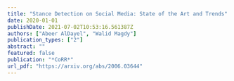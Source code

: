 ```yaml
---
title: "Stance Detection on Social Media: State of the Art and Trends"
date: 2020-01-01
publishDate: 2021-07-02T10:53:16.561387Z
authors: ["Abeer AlDayel", "Walid Magdy"]
publication_types: ["2"]
abstract: ""
featured: false
publication: "*CoRR*"
url_pdf: "https://arxiv.org/abs/2006.03644"
---
```


